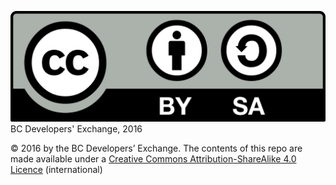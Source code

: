 ![LICENCE](/images-for-wiki/CC-BY-SA_icon.png)  BC Developers' Exchange, 2016

© 2016 by the BC Developers’ Exchange. The contents of this repo are made available under a [Creative Commons Attribution-ShareAlike 4.0 Licence](https://creativecommons.org/licenses/by-sa/4.0/) (international) 
